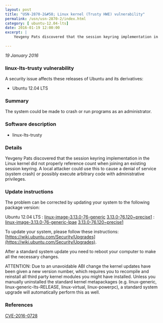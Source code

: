 ```yaml
---
layout: post
title: "USN-2870-2&#58; Linux kernel (Trusty HWE) vulnerability"
permalink: /usn/usn-2870-2/index.html
category: [ ubuntu-12.04-lts]
date: 2016-01-19 12:00:00
excerpt: |
    Yevgeny Pats discovered that the session keyring implementation in the Linux kernel did not properly reference count when joining an existing session keyring. A local attacker could use this to cause a denial of service (system crash) or possibly execute arbitrary code with administrative privileges. 
    
--- 
```

 
 

*19 January 2016*

### linux-lts-trusty vulnerability

A security issue affects these releases of Ubuntu and its derivatives:

* Ubuntu 12.04 LTS

### Summary

The system could be made to crash or run programs as an administrator. 

### Software description

* linux-lts-trusty 

### Details

Yevgeny Pats discovered that the session keyring implementation in the Linux kernel did not properly reference count when joining an existing session keyring. A local attacker could use this to cause a denial of service (system crash) or possibly execute arbitrary code with administrative privileges. 

### Update instructions

The problem can be corrected by updating your system to the following package version:

Ubuntu 12.04 LTS
 : [linux-image-3.13.0-76-generic](https://launchpad.net/ubuntu/+source/linux-lts-trusty) <span> [3.13.0-76.120~precise1](https://launchpad.net/ubuntu/+source/linux-lts-trusty/3.13.0-76.120~precise1) </span> 
 : [linux-image-3.13.0-76-generic-lpae](https://launchpad.net/ubuntu/+source/linux-lts-trusty) <span> [3.13.0-76.120~precise1](https://launchpad.net/ubuntu/+source/linux-lts-trusty/3.13.0-76.120~precise1) </span> 

To update your system, please follow these instructions: [https://wiki.ubuntu.com/Security/Upgrades](https://wiki.ubuntu.com/Security/Upgrades).

After a standard system update you need to reboot your computer to make all the necessary changes.

ATTENTION: Due to an unavoidable ABI change the kernel updates have been given a new version number, which requires you to recompile and reinstall all third party kernel modules you might have installed. Unless you manually uninstalled the standard kernel metapackages (e.g. linux-generic, linux-generic-lts-RELEASE, linux-virtual, linux-powerpc), a standard system upgrade will automatically perform this as well. 

### References

 
 [CVE-2016-0728](http://people.ubuntu.com/~ubuntu-security/cve/CVE-2016-0728)
 

